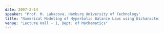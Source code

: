 ```yaml
---
date: 2007-3-14
speaker: "Prof. M. Lukacova, Hamburg University of Technology"
title: "Numerical Modeling of Hyperbolic Balance Laws using Bicharacteristics"
venue: "Lecture Hall - I, Dept. of Mathematics"
---
```


